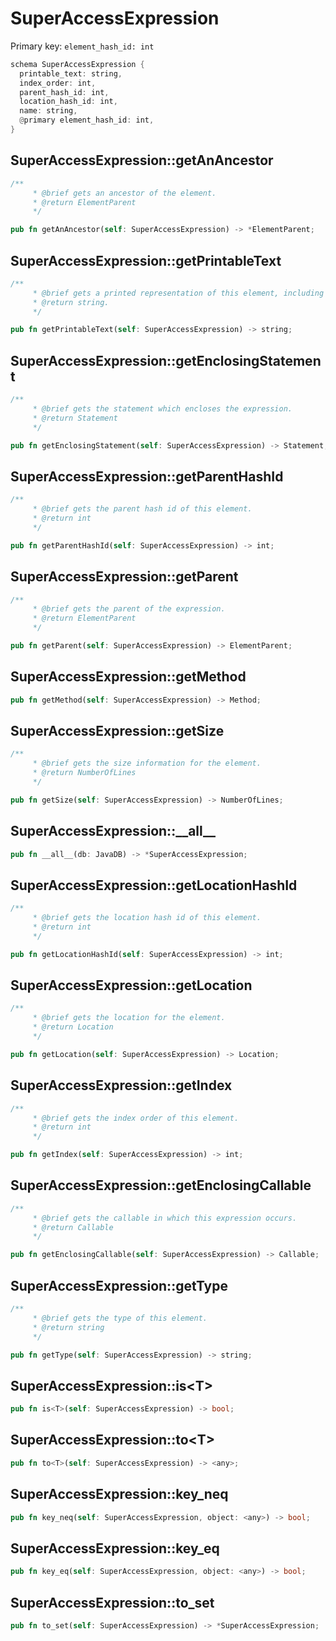 # SuperAccessExpression

Primary key: `element_hash_id: int`

```rust
schema SuperAccessExpression {
  printable_text: string,
  index_order: int,
  parent_hash_id: int,
  location_hash_id: int,
  name: string,
  @primary element_hash_id: int,
}
```
## SuperAccessExpression::getAnAncestor

```rust
/**
     * @brief gets an ancestor of the element.
     * @return ElementParent 
     */
```
```rust
pub fn getAnAncestor(self: SuperAccessExpression) -> *ElementParent;
```
## SuperAccessExpression::getPrintableText

```rust
/**
     * @brief gets a printed representation of this element, including its structure where applicable.
     * @return string.
     */
```
```rust
pub fn getPrintableText(self: SuperAccessExpression) -> string;
```
## SuperAccessExpression::getEnclosingStatement

```rust
/**
     * @brief gets the statement which encloses the expression.
     * @return Statement 
     */
```
```rust
pub fn getEnclosingStatement(self: SuperAccessExpression) -> Statement;
```
## SuperAccessExpression::getParentHashId

```rust
/**
     * @brief gets the parent hash id of this element.
     * @return int
     */
```
```rust
pub fn getParentHashId(self: SuperAccessExpression) -> int;
```
## SuperAccessExpression::getParent

```rust
/**
     * @brief gets the parent of the expression.
     * @return ElementParent 
     */
```
```rust
pub fn getParent(self: SuperAccessExpression) -> ElementParent;
```
## SuperAccessExpression::getMethod

```rust
pub fn getMethod(self: SuperAccessExpression) -> Method;
```
## SuperAccessExpression::getSize

```rust
/**
     * @brief gets the size information for the element.
     * @return NumberOfLines
     */
```
```rust
pub fn getSize(self: SuperAccessExpression) -> NumberOfLines;
```
## SuperAccessExpression::\_\_all\_\_

```rust
pub fn __all__(db: JavaDB) -> *SuperAccessExpression;
```
## SuperAccessExpression::getLocationHashId

```rust
/**
     * @brief gets the location hash id of this element.
     * @return int
     */
```
```rust
pub fn getLocationHashId(self: SuperAccessExpression) -> int;
```
## SuperAccessExpression::getLocation

```rust
/**
     * @brief gets the location for the element.
     * @return Location
     */
```
```rust
pub fn getLocation(self: SuperAccessExpression) -> Location;
```
## SuperAccessExpression::getIndex

```rust
/**
     * @brief gets the index order of this element.
     * @return int
     */
```
```rust
pub fn getIndex(self: SuperAccessExpression) -> int;
```
## SuperAccessExpression::getEnclosingCallable

```rust
/**
     * @brief gets the callable in which this expression occurs.
     * @return Callable 
     */
```
```rust
pub fn getEnclosingCallable(self: SuperAccessExpression) -> Callable;
```
## SuperAccessExpression::getType

```rust
/**
     * @brief gets the type of this element.
     * @return string
     */
```
```rust
pub fn getType(self: SuperAccessExpression) -> string;
```
## SuperAccessExpression::is\<T\>

```rust
pub fn is<T>(self: SuperAccessExpression) -> bool;
```
## SuperAccessExpression::to\<T\>

```rust
pub fn to<T>(self: SuperAccessExpression) -> <any>;
```
## SuperAccessExpression::key\_neq

```rust
pub fn key_neq(self: SuperAccessExpression, object: <any>) -> bool;
```
## SuperAccessExpression::key\_eq

```rust
pub fn key_eq(self: SuperAccessExpression, object: <any>) -> bool;
```
## SuperAccessExpression::to\_set

```rust
pub fn to_set(self: SuperAccessExpression) -> *SuperAccessExpression;
```
